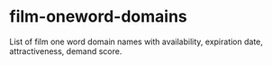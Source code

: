 # film-oneword-domains
List of film one word domain names with availability, expiration date, attractiveness, demand score.

